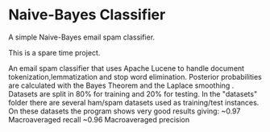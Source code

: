 # Naive-Bayes Classifier
A simple Naive-Bayes email spam classifier.

This is a spare time project. 

An email spam classifier that uses Apache Lucene to handle document tokenization,lemmatization and stop word elimination.
Posterior probabilities are calculated with the Bayes Theorem and the Laplace smoothing .
Datasets are split in 80% for training and 20% for testing.
In the "datasets" folder there are several ham/spam datasets used as training/test instances. On these datasets the program shows very good results giving:
  ~0.97 Macroaveraged recall
  ~0.96 Macroaveraged precision

